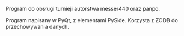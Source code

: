 Program do obsługi turnieji autorstwa messer440 oraz panpo.

Program napisany w PyQt, z elementami PySide. Korzysta z ZODB do przechowywania danych.
